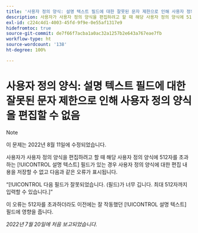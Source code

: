 ```yaml
---
title: '사용자 정의 양식: 설명 텍스트 필드에 대한 잘못된 문자 제한으로 인해 사용자 정의 양식을 편집할 수 없음'
description: 사용자가 사용자 정의 양식을 편집하려고 할 때 해당 사용자 정의 양식에 512자를 초과하는 설명 텍스트 필드가 있는 경우, 사용자 정의 양식에 대한 편집 내용을 저장할 수 없습니다.
exl-id: c224c4d1-4003-45fd-9f9e-0e55af1317e9
hidefromtoc: true
source-git-commit: de7f66f7acba1a0ac32a1257b2e643a767eae7fb
workflow-type: ht
source-wordcount: '138'
ht-degree: 100%

---
```


# 사용자 정의 양식: 설명 텍스트 필드에 대한 잘못된 문자 제한으로 인해 사용자 정의 양식을 편집할 수 없음

>[!NOTE]
>
> 이 문제는 2022년 8월 11일에 수정되었습니다.

사용자가 사용자 정의 양식을 편집하려고 할 때 해당 사용자 정의 양식에 512자를 초과하는 [!UICONTROL 설명 텍스트] 필드가 있는 경우 사용자 정의 양식에 대한 편집 내용을 저장할 수 없고 다음과 같은 오류가 표시됩니다.

“[!UICONTROL 다음 필드가 잘못되었습니다. (필드)가 너무 깁니다. 최대 512자까지 입력할 수 있습니다.]”

이 오류는 512자를 초과하더라도 이전에는 잘 작동했던 [!UICONTROL 설명 텍스트] 필드에 영향을 줍니다.


_2022년 7월 20일에 처음 보고되었습니다._
